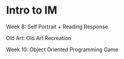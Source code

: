 # Intro to IM

Week 8: Self Portrait + Reading Response

Old Art: Old Art Recreation

Week 10: Object Oriented Programming Game

